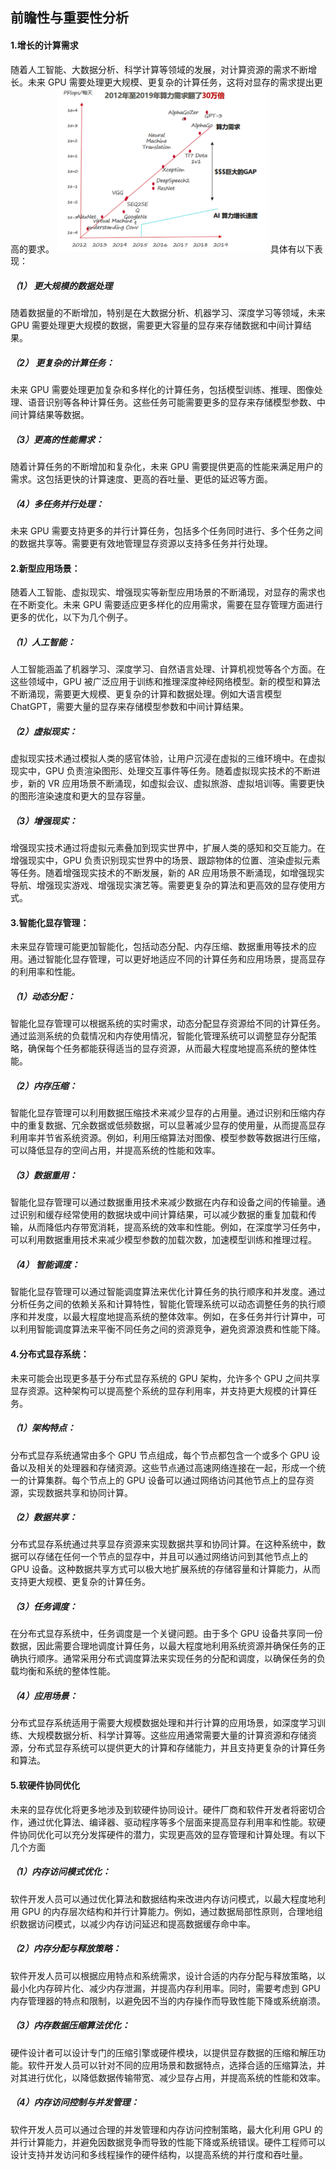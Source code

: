 ## 前瞻性与重要性分析

#### 1.增长的计算需求
随着人工智能、大数据分析、科学计算等领域的发展，对计算资源的需求不断增长。未来 GPU 需要处理更大规模、更复杂的计算任务，这将对显存的需求提出更高的要求。
<img src="./MARKDOWN.asset/04.png" alt="Alt pic" style="zoom: 33%;" /> 
具体有以下表现：
##### （1） 更大规模的数据处理
随着数据量的不断增加，特别是在大数据分析、机器学习、深度学习等领域，未来 GPU 需要处理更大规模的数据，需要更大容量的显存来存储数据和中间计算结果。
##### （2） 更复杂的计算任务：
未来 GPU 需要处理更加复杂和多样化的计算任务，包括模型训练、推理、图像处理、语音识别等各种计算任务。这些任务可能需要更多的显存来存储模型参数、中间计算结果等数据。
##### （3）更高的性能需求：
随着计算任务的不断增加和复杂化，未来 GPU 需要提供更高的性能来满足用户的需求。这包括更快的计算速度、更高的吞吐量、更低的延迟等方面。
##### （4）多任务并行处理：
未来 GPU 需要支持更多的并行计算任务，包括多个任务同时进行、多个任务之间的数据共享等。需要更有效地管理显存资源以支持多任务并行处理。

#### 2.新型应用场景：
随着人工智能、虚拟现实、增强现实等新型应用场景的不断涌现，对显存的需求也在不断变化。未来 GPU 需要适应更多样化的应用需求，需要在显存管理方面进行更多的优化，以下为几个例子。

##### （1）人工智能：
人工智能涵盖了机器学习、深度学习、自然语言处理、计算机视觉等各个方面。在这些领域中，GPU 被广泛应用于训练和推理深度神经网络模型。新的模型和算法不断涌现，需要更大规模、更复杂的计算和数据处理。例如大语言模型ChatGPT，需要大量的显存来存储模型参数和中间计算结果。

##### （2）虚拟现实：
虚拟现实技术通过模拟人类的感官体验，让用户沉浸在虚拟的三维环境中。在虚拟现实中，GPU 负责渲染图形、处理交互事件等任务。随着虚拟现实技术的不断进步，新的 VR 应用场景不断涌现，如虚拟会议、虚拟旅游、虚拟培训等。需要更快的图形渲染速度和更大的显存容量。

##### （3）增强现实：
增强现实技术通过将虚拟元素叠加到现实世界中，扩展人类的感知和交互能力。在增强现实中，GPU 负责识别现实世界中的场景、跟踪物体的位置、渲染虚拟元素等任务。随着增强现实技术的不断发展，新的 AR 应用场景不断涌现，如增强现实导航、增强现实游戏、增强现实演艺等。需要更复杂的算法和更高效的显存使用方式。

#### 3.智能化显存管理：
未来显存管理可能更加智能化，包括动态分配、内存压缩、数据重用等技术的应用。通过智能化显存管理，可以更好地适应不同的计算任务和应用场景，提高显存的利用率和性能。

##### （1）动态分配：
智能化显存管理可以根据系统的实时需求，动态分配显存资源给不同的计算任务。通过监测系统的负载情况和内存使用情况，智能化管理系统可以调整显存分配策略，确保每个任务都能获得适当的显存资源，从而最大程度地提高系统的整体性能。

##### （2）内存压缩：
智能化显存管理可以利用数据压缩技术来减少显存的占用量。通过识别和压缩内存中的重复数据、冗余数据或低频数据，可以显著减少显存的使用量，从而提高显存利用率并节省系统资源。例如，利用压缩算法对图像、模型参数等数据进行压缩，可以降低显存的空间占用，并提高系统的性能和效率。

##### （3）数据重用：
智能化显存管理可以通过数据重用技术来减少数据在内存和设备之间的传输量。通过识别和缓存经常使用的数据块或中间计算结果，可以减少数据的重复加载和传输，从而降低内存带宽消耗，提高系统的效率和性能。例如，在深度学习任务中，可以利用数据重用技术来减少模型参数的加载次数，加速模型训练和推理过程。

##### （4） 智能调度：
智能化显存管理可以通过智能调度算法来优化计算任务的执行顺序和并发度。通过分析任务之间的依赖关系和计算特性，智能化管理系统可以动态调整任务的执行顺序和并发度，以最大程度地提高系统的整体效率。例如，在多任务并行计算中，可以利用智能调度算法来平衡不同任务之间的资源竞争，避免资源浪费和性能下降。

#### 4.分布式显存系统：
未来可能会出现更多基于分布式显存系统的 GPU 架构，允许多个 GPU 之间共享显存资源。这种架构可以提高整个系统的显存利用率，并支持更大规模的计算任务。

##### （1）架构特点：
分布式显存系统通常由多个 GPU 节点组成，每个节点都包含一个或多个 GPU 设备以及相关的处理器和存储资源。这些节点通过高速网络连接在一起，形成一个统一的计算集群。每个节点上的 GPU 设备可以通过网络访问其他节点上的显存资源，实现数据共享和协同计算。

##### （2）数据共享：
分布式显存系统通过共享显存资源来实现数据共享和协同计算。在这种系统中，数据可以存储在任何一个节点的显存中，并且可以通过网络访问到其他节点上的 GPU 设备。这种数据共享方式可以极大地扩展系统的存储容量和计算能力，从而支持更大规模、更复杂的计算任务。

##### （3）任务调度：
在分布式显存系统中，任务调度是一个关键问题。由于多个 GPU 设备共享同一份数据，因此需要合理地调度计算任务，以最大程度地利用系统资源并确保任务的正确执行顺序。通常采用分布式调度算法来实现任务的分配和调度，以确保任务的负载均衡和系统的整体性能。

##### （4）应用场景：
分布式显存系统适用于需要大规模数据处理和并行计算的应用场景，如深度学习训练、大规模数据分析、科学计算等。这些应用通常需要大量的计算资源和存储资源，分布式显存系统可以提供更大的计算和存储能力，并且支持更复杂的计算任务和算法。

#### 5.软硬件协同优化
未来的显存优化将更多地涉及到软硬件协同设计。硬件厂商和软件开发者将密切合作，通过优化算法、编译器、驱动程序等多个层面来提高显存利用率和性能。软硬件协同优化可以充分发挥硬件的潜力，实现更高效的显存管理和计算处理。有以下几个方面

##### （1）内存访问模式优化：
软件开发人员可以通过优化算法和数据结构来改进内存访问模式，以最大程度地利用 GPU 的内存层次结构和并行计算能力。例如，通过数据局部性原则，合理地组织数据访问模式，以减少内存访问延迟和提高数据缓存命中率。

##### （2）内存分配与释放策略：
软件开发人员可以根据应用特点和系统需求，设计合适的内存分配与释放策略，以最小化内存碎片化、减少内存泄漏，并提高内存利用率。同时，需要考虑到 GPU 内存管理器的特点和限制，以避免因不当的内存操作而导致性能下降或系统崩溃。

##### （3）内存数据压缩算法优化：
硬件设计者可以设计专门的压缩引擎或硬件模块，以提供显存数据的压缩和解压功能。软件开发人员可以针对不同的应用场景和数据特点，选择合适的压缩算法，并对其进行优化，以降低数据传输带宽、减少显存占用，并提高系统的性能和效率。

##### （4）内存访问控制与并发管理：
软件开发人员可以通过合理的并发管理和内存访问控制策略，最大化利用 GPU 的并行计算能力，并避免因数据竞争而导致的性能下降或系统错误。硬件工程师可以设计支持并发访问和多线程操作的硬件结构，以提高系统的并行度和吞吐量。
